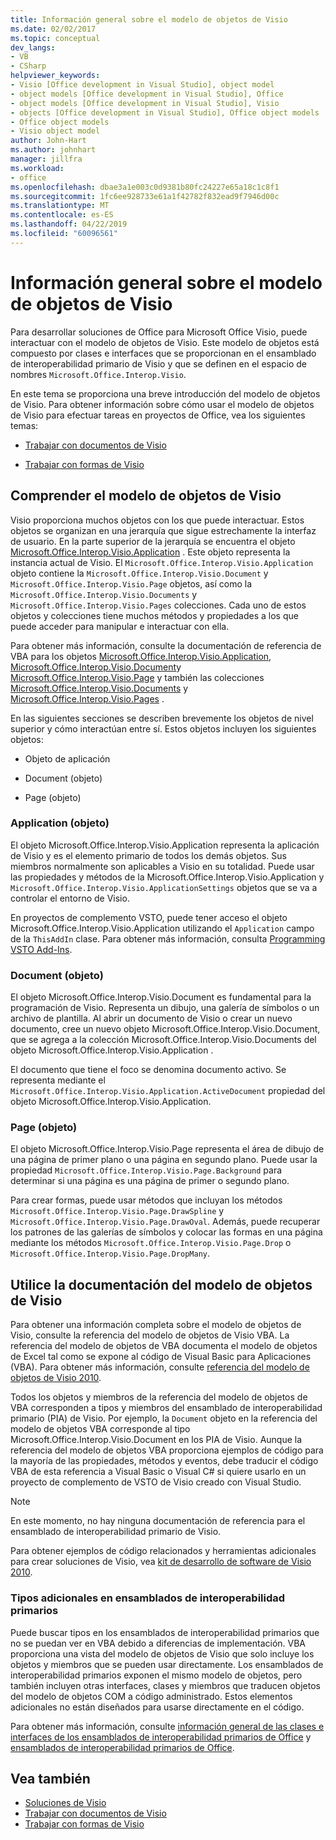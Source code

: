 ```yaml
---
title: Información general sobre el modelo de objetos de Visio
ms.date: 02/02/2017
ms.topic: conceptual
dev_langs:
- VB
- CSharp
helpviewer_keywords:
- Visio [Office development in Visual Studio], object model
- object models [Office development in Visual Studio], Office
- object models [Office development in Visual Studio], Visio
- objects [Office development in Visual Studio], Office object models
- Office object models
- Visio object model
author: John-Hart
ms.author: johnhart
manager: jillfra
ms.workload:
- office
ms.openlocfilehash: dbae3a1e003c0d9381b80fc24227e65a18c1c8f1
ms.sourcegitcommit: 1fc6ee928733e61a1f42782f832ead9f7946d00c
ms.translationtype: MT
ms.contentlocale: es-ES
ms.lasthandoff: 04/22/2019
ms.locfileid: "60096561"
---
```

# <a name="visio-object-model-overview"></a>Información general sobre el modelo de objetos de Visio
  Para desarrollar soluciones de Office para Microsoft Office Visio, puede interactuar con el modelo de objetos de Visio. Este modelo de objetos está compuesto por clases e interfaces que se proporcionan en el ensamblado de interoperabilidad primario de Visio y que se definen en el espacio de nombres `Microsoft.Office.Interop.Visio`.

 En este tema se proporciona una breve introducción del modelo de objetos de Visio. Para obtener información sobre cómo usar el modelo de objetos de Visio para efectuar tareas en proyectos de Office, vea los siguientes temas:

- [Trabajar con documentos de Visio](../vsto/working-with-visio-documents.md)

- [Trabajar con formas de Visio](../vsto/working-with-visio-shapes.md)

## <a name="understand-the-visio-object-model"></a>Comprender el modelo de objetos de Visio
 Visio proporciona muchos objetos con los que puede interactuar. Estos objetos se organizan en una jerarquía que sigue estrechamente la interfaz de usuario. En la parte superior de la jerarquía se encuentra el objeto [Microsoft.Office.Interop.Visio.Application](/office/vba/api/Visio.Application) . Este objeto representa la instancia actual de Visio. El `Microsoft.Office.Interop.Visio.Application` objeto contiene la `Microsoft.Office.Interop.Visio.Document` y `Microsoft.Office.Interop.Visio.Page` objetos, así como la `Microsoft.Office.Interop.Visio.Documents` y `Microsoft.Office.Interop.Visio.Pages` colecciones. Cada uno de estos objetos y colecciones tiene muchos métodos y propiedades a los que puede acceder para manipular e interactuar con ella.

 Para obtener más información, consulte la documentación de referencia de VBA para los objetos [Microsoft.Office.Interop.Visio.Application](/office/vba/api/Visio.Application), [Microsoft.Office.Interop.Visio.Document](/office/vba/api/Visio.Document)y [Microsoft.Office.Interop.Visio.Page](/office/vba/api/Visio.Page) y también las colecciones [Microsoft.Office.Interop.Visio.Documents](/office/vba/api/Visio.Documents) y [Microsoft.Office.Interop.Visio.Pages](/office/vba/api/Visio.Pages) .

 En las siguientes secciones se describen brevemente los objetos de nivel superior y cómo interactúan entre sí. Estos objetos incluyen los siguientes objetos:

- Objeto de aplicación

- Document (objeto)

- Page (objeto)

### <a name="application-object"></a>Application (objeto)
 El objeto Microsoft.Office.Interop.Visio.Application representa la aplicación de Visio y es el elemento primario de todos los demás objetos. Sus miembros normalmente son aplicables a Visio en su totalidad. Puede usar las propiedades y métodos de la Microsoft.Office.Interop.Visio.Application y `Microsoft.Office.Interop.Visio.ApplicationSettings` objetos que se va a controlar el entorno de Visio.

 En proyectos de complemento VSTO, puede tener acceso el objeto Microsoft.Office.Interop.Visio.Application utilizando el `Application` campo de la `ThisAddIn` clase. Para obtener más información, consulta [Programming VSTO Add-Ins](../vsto/programming-vsto-add-ins.md).

### <a name="document-object"></a>Document (objeto)
 El objeto Microsoft.Office.Interop.Visio.Document es fundamental para la programación de Visio. Representa un dibujo, una galería de símbolos o un archivo de plantilla. Al abrir un documento de Visio o crear un nuevo documento, cree un nuevo objeto Microsoft.Office.Interop.Visio.Document, que se agrega a la colección Microsoft.Office.Interop.Visio.Documents del objeto Microsoft.Office.Interop.Visio.Application .

 El documento que tiene el foco se denomina documento activo. Se representa mediante el `Microsoft.Office.Interop.Visio.Application.ActiveDocument` propiedad del objeto Microsoft.Office.Interop.Visio.Application.

### <a name="page-object"></a>Page (objeto)
 El objeto Microsoft.Office.Interop.Visio.Page representa el área de dibujo de una página de primer plano o una página en segundo plano. Puede usar la propiedad `Microsoft.Office.Interop.Visio.Page.Background` para determinar si una página es una página de primer o segundo plano.

 Para crear formas, puede usar métodos que incluyan los métodos `Microsoft.Office.Interop.Visio.Page.DrawSpline` y `Microsoft.Office.Interop.Visio.Page.DrawOval`. Además, puede recuperar los patrones de las galerías de símbolos y colocar las formas en una página mediante los métodos `Microsoft.Office.Interop.Visio.Page.Drop` o `Microsoft.Office.Interop.Visio.Page.DropMany`.

## <a name="use-the-visio-object-model-documentation"></a>Utilice la documentación del modelo de objetos de Visio
 Para obtener una información completa sobre el modelo de objetos de Visio, consulte la referencia del modelo de objetos de Visio VBA. La referencia del modelo de objetos de VBA documenta el modelo de objetos de Excel tal como se expone al código de Visual Basic para Aplicaciones (VBA). Para obtener más información, consulte [referencia del modelo de objetos de Visio 2010](http://go.microsoft.com/fwlink/?LinkId=199775).

 Todos los objetos y miembros de la referencia del modelo de objetos de VBA corresponden a tipos y miembros del ensamblado de interoperabilidad primario (PIA) de Visio. Por ejemplo, la `Document` objeto en la referencia del modelo de objetos VBA corresponde al tipo Microsoft.Office.Interop.Visio.Document en los PIA de Visio. Aunque la referencia del modelo de objetos VBA proporciona ejemplos de código para la mayoría de las propiedades, métodos y eventos, debe traducir el código VBA de esta referencia a Visual Basic o Visual C# si quiere usarlo en un proyecto de complemento de VSTO de Visio creado con Visual Studio.

> [!NOTE]
>  En este momento, no hay ninguna documentación de referencia para el ensamblado de interoperabilidad primario de Visio.

 Para obtener ejemplos de código relacionados y herramientas adicionales para crear soluciones de Visio, vea [kit de desarrollo de software de Visio 2010](http://go.microsoft.com/fwlink/?LinkId=196501).

### <a name="additional-types-in-primary-interop-assemblies"></a>Tipos adicionales en ensamblados de interoperabilidad primarios
 Puede buscar tipos en los ensamblados de interoperabilidad primarios que no se puedan ver en VBA debido a diferencias de implementación. VBA proporciona una vista del modelo de objetos de Visio que solo incluye los objetos y miembros que se pueden usar directamente. Los ensamblados de interoperabilidad primarios exponen el mismo modelo de objetos, pero también incluyen otras interfaces, clases y miembros que traducen objetos del modelo de objetos COM a código administrado. Estos elementos adicionales no están diseñados para usarse directamente en el código.

 Para obtener más información, consulte [información general de las clases e interfaces de los ensamblados de interoperabilidad primarios de Office](http://go.microsoft.com/fwlink/?LinkId=189592) y [ensamblados de interoperabilidad primarios de Office](../vsto/office-primary-interop-assemblies.md).

## <a name="see-also"></a>Vea también
- [Soluciones de Visio](../vsto/visio-solutions.md)
- [Trabajar con documentos de Visio](../vsto/working-with-visio-documents.md)
- [Trabajar con formas de Visio](../vsto/working-with-visio-shapes.md)
